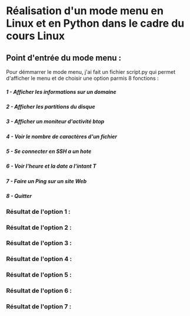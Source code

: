 # Réalisation d'un mode menu en Linux et en Python dans le cadre du cours Linux
## Point d'entrée du mode menu :
Pour démmarrer le mode menu, j'ai fait un fichier script.py qui permet d'afficher le menu et de choisir une option parmis 8 fonctions :
##### 1 - Afficher les informations sur un domaine
##### 2 - Afficher les partitions du disque
##### 3 - Afficher un moniteur d'activité btop
##### 4 - Voir le nombre de caractères d'un fichier
##### 5 - Se connecter en SSH a un hote
##### 6 - Voir l'heure et la date a l'intant T
##### 7 - Faire un Ping sur un site Web
##### 8 - Quitter 
 ### Résultat de l'option 1 : 

 ### Résultat de l'option 2 : 

 ### Résultat de l'option 3 : 

 ### Résultat de l'option 4 : 

 ### Résultat de l'option 5 : 

 ### Résultat de l'option 6 : 

 ### Résultat de l'option 7 : 
